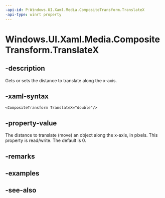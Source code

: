 ```yaml
---
-api-id: P:Windows.UI.Xaml.Media.CompositeTransform.TranslateX
-api-type: winrt property
---
```


<!-- Property syntax
public double TranslateX { get;  set; }
-->

# Windows.UI.Xaml.Media.CompositeTransform.TranslateX

## -description
Gets or sets the distance to translate along the x-axis.



## -xaml-syntax
```xaml
<CompositeTransform TranslateX="double"/>
```


## -property-value
The distance to translate (move) an object along the x-axis, in pixels. This property is read/write. The default is 0.

## -remarks

## -examples

## -see-also
